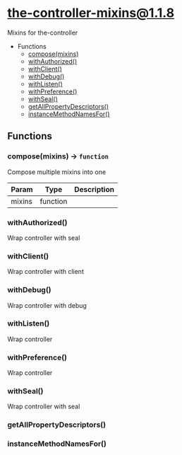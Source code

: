 # the-controller-mixins@1.1.8

Mixins for the-controller

+ Functions
  + [compose(mixins)](#the-controller-mixins-function-compose)
  + [withAuthorized()](#the-controller-mixins-function-with-authorized)
  + [withClient()](#the-controller-mixins-function-with-client)
  + [withDebug()](#the-controller-mixins-function-with-debug)
  + [withListen()](#the-controller-mixins-function-with-listen)
  + [withPreference()](#the-controller-mixins-function-with-preference)
  + [withSeal()](#the-controller-mixins-function-with-seal)
  + [getAllPropertyDescriptors()](#the-controller-mixins-function-get-all-property-descriptors)
  + [instanceMethodNamesFor()](#the-controller-mixins-function-instance-method-names-for)

## Functions

<a class='md-heading-link' name="the-controller-mixins-function-compose" ></a>

### compose(mixins) -> `function`

Compose multiple mixins into one

| Param | Type | Description |
| ----- | --- | -------- |
| mixins | function |  |

<a class='md-heading-link' name="the-controller-mixins-function-with-authorized" ></a>

### withAuthorized()

Wrap controller with seal
<a class='md-heading-link' name="the-controller-mixins-function-with-client" ></a>

### withClient()

Wrap controller with client
<a class='md-heading-link' name="the-controller-mixins-function-with-debug" ></a>

### withDebug()

Wrap controller with debug
<a class='md-heading-link' name="the-controller-mixins-function-with-listen" ></a>

### withListen()

Wrap controller
<a class='md-heading-link' name="the-controller-mixins-function-with-preference" ></a>

### withPreference()

Wrap controller
<a class='md-heading-link' name="the-controller-mixins-function-with-seal" ></a>

### withSeal()

Wrap controller with seal
<a class='md-heading-link' name="the-controller-mixins-function-get-all-property-descriptors" ></a>

### getAllPropertyDescriptors()


<a class='md-heading-link' name="the-controller-mixins-function-instance-method-names-for" ></a>

### instanceMethodNamesFor()







